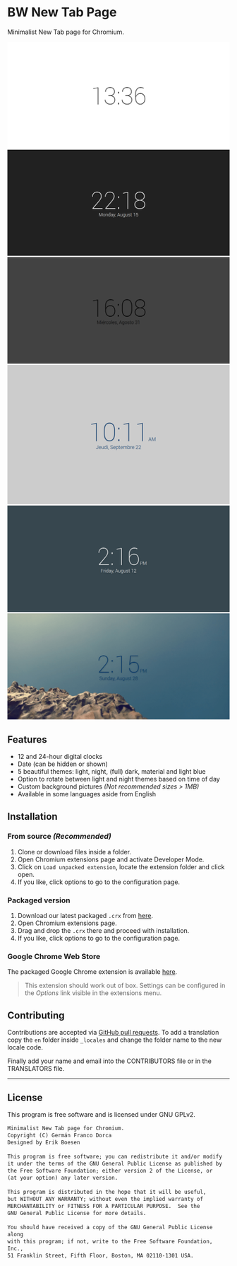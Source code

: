 # BW New Tab Page
Minimalist New Tab page for Chromium.

![Light theme screenshot](screenshots/screen1.png)
![Night theme screenshot](screenshots/screen2.png)
![Dark theme screenshot](screenshots/screen3.png)
![Light blue theme screenshot](screenshots/screen4.png)
![Material theme screenshot](screenshots/screen5.png)
![Background image option screenshot](screenshots/screen6.png)

## Features
* 12 and 24-hour digital clocks
* Date (can be hidden or shown)
* 5 beautiful themes: light, night, (full) dark, material and light blue
* Option to rotate between light and night themes based on time of day
* Custom background pictures _(Not recommended sizes > 1MB)_
* Available in some languages aside from English

## Installation
### From source _(Recommended)_
1. Clone or download files inside a folder.
2. Open Chromium extensions page and activate Developer Mode.
3. Click on `Load unpacked extension`, locate the extension folder and click open.
4. If you like, click options to go to the configuration page.

### Packaged version
1. Download our latest packaged `.crx` from [here](../../releases/latest).
2. Open Chromium extensions page.
3. Drag and drop the `.crx` there and proceed with installation.
4. If you like, click options to go to the configuration page.

### Google Chrome Web Store
The packaged Google Chrome extension is available [here](https://chrome.google.com/webstore/detail/doiinciigjmmlnbehjjjkeoamihggkba).

> This extension should work out of box. Settings can be configured in the _Options_ link visible in the extensions menu.

## Contributing
Contributions are accepted via [GitHub pull requests](../../pulls). To add a translation copy the `en` folder inside `_locales` and change the folder name to the new locale code.

Finally add your name and email into the CONTRIBUTORS file or in the TRANSLATORS file.

--------------------------------------------------------------------------------

## License
This program is free software and is licensed under GNU GPLv2.

	Minimalist New Tab page for Chromium.
	Copyright (C) Germán Franco Dorca
	Designed by Erik Boesen

	This program is free software; you can redistribute it and/or modify
	it under the terms of the GNU General Public License as published by
	the Free Software Foundation; either version 2 of the License, or
	(at your option) any later version.

	This program is distributed in the hope that it will be useful,
	but WITHOUT ANY WARRANTY; without even the implied warranty of
	MERCHANTABILITY or FITNESS FOR A PARTICULAR PURPOSE.  See the
	GNU General Public License for more details.

	You should have received a copy of the GNU General Public License along
	with this program; if not, write to the Free Software Foundation, Inc.,
	51 Franklin Street, Fifth Floor, Boston, MA 02110-1301 USA.

